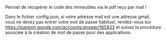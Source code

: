Permet de récupérer le code des immeubles via le pdf reçu par mail !

Dans le fichier config.json, si votre adresse mail est une adresse gmail, vous ne devez pas entrer votre mot de passe habituel, rendez-vous sur https://support.google.com/accounts/answer/185833 et suivez la procédure associée à la création de mot de passe pour des applications.  